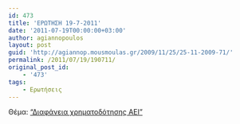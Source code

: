 ```yaml
---
id: 473
title: 'ΕΡΩΤΗΣΗ 19-7-2011'
date: '2011-07-19T00:00:00+03:00'
author: agiannopoulos
layout: post
guid: 'http://agiannop.mousmoulas.gr/2009/11/25/25-11-2009-71/'
permalink: /2011/07/19/190711/
original_post_id:
    - '473'
tags:
    - Ερωτήσεις
---
```


Θέμα: [“Διαφάνεια χρηματοδότησης ΑΕΙ”](/wp-content/uploads/2009/11/19072011_diafaneia_aei.pdf)